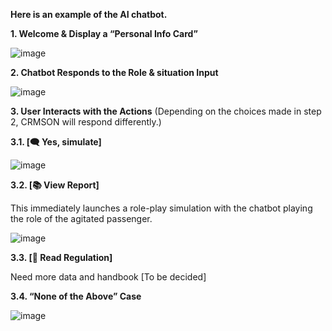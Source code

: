 **Here is an example of the AI chatbot.**

**1. Welcome & Display a “Personal Info Card”**

![image](https://github.com/user-attachments/assets/9ed6b17a-af3d-4a34-a6d4-b6619c1f89ac)

**2. Chatbot Responds to the Role & situation Input**

![image](https://github.com/user-attachments/assets/563fdc53-0523-4367-b68a-a279279a271f)

**3. User Interacts with the Actions**
(Depending on the choices made in step 2, CRMSON will respond differently.)

**3.1. [🗨 Yes, simulate]**

![image](https://github.com/user-attachments/assets/07266df5-f662-40d6-9743-a7a68a6422f0)

**3.2. [📚 View Report]**

This immediately launches a role-play simulation with the chatbot playing the role of the agitated passenger.

![image](https://github.com/user-attachments/assets/4da98b3b-dba1-44a8-8276-b5b80ffc25bf)

**3.3. [📖 Read Regulation]**

Need more data and handbook
[To be decided]

**3.4. “None of the Above” Case**

![image](https://github.com/user-attachments/assets/0d986c1a-9149-4733-ba3e-0711d0bd0837)

